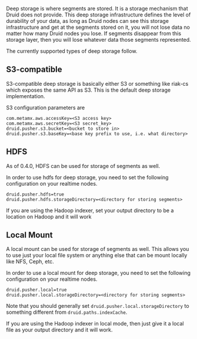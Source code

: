Deep storage is where segments are stored.  It is a storage mechanism that Druid does not provide.  This deep storage infrastructure defines the level of durability of your data, as long as Druid nodes can see this storage infrastructure and get at the segments stored on it, you will not lose data no matter how many Druid nodes you lose.  If segments disappear from this storage layer, then you will lose whatever data those segments represented.

The currently supported types of deep storage follow.

## S3-compatible

S3-compatible deep storage is basically either S3 or something like riak-cs which exposes the same API as S3.  This is the default deep storage implementation.

S3 configuration parameters are

    com.metamx.aws.accessKey=<S3 access key>
    com.metamx.aws.secretKey=<S3 secret_key>
    druid.pusher.s3.bucket=<bucket to store in>
    druid.pusher.s3.baseKey=<base key prefix to use, i.e. what directory>

## HDFS

As of 0.4.0, HDFS can be used for storage of segments as well.  

In order to use hdfs for deep storage, you need to set the following configuration on your realtime nodes.

    druid.pusher.hdfs=true
    druid.pusher.hdfs.storageDirectory=<directory for storing segments>

If you are using the Hadoop indexer, set your output directory to be a location on Hadoop and it will work


## Local Mount

A local mount can be used for storage of segments as well.  This allows you to use just your local file system or anything else that can be mount locally like NFS, Ceph, etc.

In order to use a local mount for deep storage, you need to set the following configuration on your realtime nodes.

    druid.pusher.local=true
    druid.pusher.local.storageDirectory=<directory for storing segments>

Note that you should generally set `druid.pusher.local.storageDirectory` to something different from `druid.paths.indexCache`.

If you are using the Hadoop indexer in local mode, then just give it a local file as your output directory and it will work.